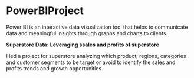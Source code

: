 # PowerBIProject

Power BI is an interactive data visualization tool that helps to communicate data and meaningful insights through graphs and charts to clients.

**Superstore Data: Leveraging ssales and profits of superstore**

I led a project for superstore analyzing which product, regions, categories and customer segments to be target or avoid to identify the sales and profits trends and growth opportunities.


